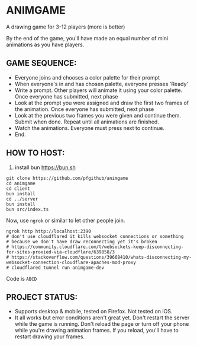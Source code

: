 # ANIMGAME

A drawing game for 3-12 players (more is better)

By the end of the game, you'll have made an equal number
of mini animations as you have players.

## GAME SEQUENCE:

- Everyone joins and chooses a color palette for their prompt
- When everyone's in and has chosen palette, everyone presses 'Ready'
- Write a prompt. Other players will animate it using your color palette. Once everyone has submitted, next phase
- Look at the prompt you were assigned and draw the first two
  frames of the animation. Once everyone has submitted, next phase
- Look at the previous two frames you were given and continue them. Submit when done. Repeat until all animations are finished.
- Watch the animations. Everyone must press next to continue.
- End.

## HOW TO HOST:

1. install bun https://bun.sh

```
git clone https://github.com/pfgithub/animgame
cd animgame
cd client
bun install
cd ../server
bun install
bun src/index.ts
```

Now, use `ngrok` or similar to let other people join.

```
ngrok http http://localhost:2390
# don't use cloudflared it kills websocket connections or something
# because we don't have draw reconnecting yet it's broken
# https://community.cloudflare.com/t/websockets-keep-disconnecting-for-sites-proxied-via-cloudflare/639858/3
# https://stackoverflow.com/questions/39668410/whats-disconnecting-my-websocket-connection-cloudflare-apaches-mod-proxy
# cloudflared tunnel run animgame-dev
```

Code is `ABCD`

## PROJECT STATUS:

- Supports desktop & mobile, tested on Firefox. Not tested on iOS.
- It all works but error conditions aren't great yet. Don't restart
  the server while the game is running. Don't reload the page or
  turn off your phone while you're drawing animation frames. If
  you reload, you'll have to restart drawing your frames.